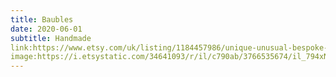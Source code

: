 ```yaml
---
title: Baubles
date: 2020-06-01
subtitle: Handmade
link:https://www.etsy.com/uk/listing/1184457986/unique-unusual-bespoke-personalised
image:https://i.etsystatic.com/34641093/r/il/c790ab/3766535674/il_794xN.3766535674_rqww.jpg
---
```

